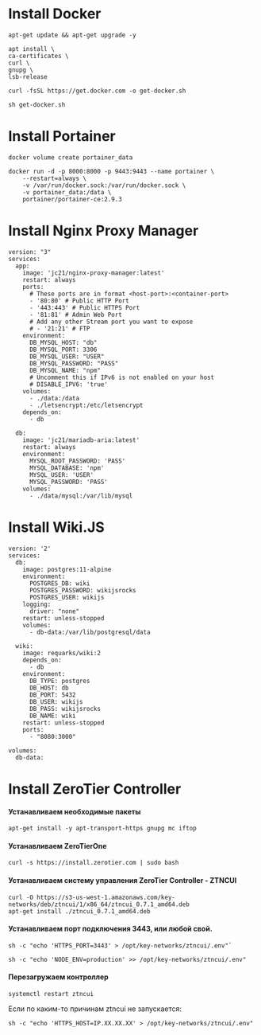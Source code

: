 # Install Docker
`apt-get update && apt-get upgrade -y`
```
apt install \
ca-certificates \
curl \
gnupg \
lsb-release
```
`curl -fsSL https://get.docker.com -o get-docker.sh`

`sh get-docker.sh`

# Install Portainer

`docker volume create portainer_data`

```
docker run -d -p 8000:8000 -p 9443:9443 --name portainer \
    --restart=always \
    -v /var/run/docker.sock:/var/run/docker.sock \
    -v portainer_data:/data \
    portainer/portainer-ce:2.9.3

```    

# Install Nginx Proxy Manager

```
version: "3"
services:
  app:
    image: 'jc21/nginx-proxy-manager:latest'
    restart: always
    ports:
      # These ports are in format <host-port>:<container-port>
      - '80:80' # Public HTTP Port
      - '443:443' # Public HTTPS Port
      - '81:81' # Admin Web Port
      # Add any other Stream port you want to expose
      # - '21:21' # FTP
    environment:
      DB_MYSQL_HOST: "db"
      DB_MYSQL_PORT: 3306
      DB_MYSQL_USER: "USER"
      DB_MYSQL_PASSWORD: "PASS"
      DB_MYSQL_NAME: "npm"
      # Uncomment this if IPv6 is not enabled on your host
      # DISABLE_IPV6: 'true'
    volumes:
      - ./data:/data
      - ./letsencrypt:/etc/letsencrypt
    depends_on:
      - db

  db:
    image: 'jc21/mariadb-aria:latest'
    restart: always
    environment:
      MYSQL_ROOT_PASSWORD: 'PASS'
      MYSQL_DATABASE: 'npm'
      MYSQL_USER: 'USER'
      MYSQL_PASSWORD: 'PASS'
    volumes:
      - ./data/mysql:/var/lib/mysql
```      

# Install Wiki.JS

```
version: '2'
services:
  db:
    image: postgres:11-alpine
    environment:
      POSTGRES_DB: wiki
      POSTGRES_PASSWORD: wikijsrocks
      POSTGRES_USER: wikijs
    logging:
      driver: "none"
    restart: unless-stopped
    volumes:
      - db-data:/var/lib/postgresql/data

  wiki:
    image: requarks/wiki:2
    depends_on:
      - db
    environment:
      DB_TYPE: postgres
      DB_HOST: db
      DB_PORT: 5432
      DB_USER: wikijs
      DB_PASS: wikijsrocks
      DB_NAME: wiki
    restart: unless-stopped
    ports:
      - "8080:3000"

volumes:
  db-data:
  ```
  
# Install ZeroTier Controller
#### Устанавливаем необходимые пакеты
```
apt-get install -y apt-transport-https gnupg mc iftop
```
#### Устанавливаем ZeroTierOne
```
curl -s https://install.zerotier.com | sudo bash
```
#### Устанавливаем систему управления ZeroTier Controller - ZTNCUI
```
curl -O https://s3-us-west-1.amazonaws.com/key-networks/deb/ztncui/1/x86_64/ztncui_0.7.1_amd64.deb
apt-get install ./ztncui_0.7.1_amd64.deb
```
#### Устанавливаем порт подключения 3443, или любой свой.
```
sh -c "echo 'HTTPS_PORT=3443' > /opt/key-networks/ztncui/.env"`
```
```
sh -c "echo 'NODE_ENV=production' >> /opt/key-networks/ztncui/.env"
```
#### Перезагружаем контроллер
```
systemctl restart ztncui
```

Если по каким-то причинам ztncui не запускается:
```
sh -c "echo 'HTTPS_HOST=IP.XX.XX.XX' > /opt/key-networks/ztncui/.env"
```